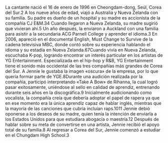 La cantante nació el 16 de enero de 1996 en Cheongdam-dong, Seúl, Corea del Sur.2​ A los nueve años de edad, viajó a Australia 
y Nueva Zelanda con su familia. Su padre es dueño de un hospital y su madre es accionista de la compañía CJ E&M.3​4​ Cuando 
llegaron a Nueva Zelanda, su madre sugirió que vivieran ahí.5​ Un año después, la enviaron a Auckland con una familia para 
asistir a la secundaria ACG Parnell College y aprender el idioma.3​ En 2006, apareció en el documental English, Must Change to 
Survive de la cadena televisiva MBC, donde contó sobre su experiencia hablando el idioma y su estadía en Nueva Zelanda.6​7​
Cuando vivía en Nueva Zelanda, escuchaba K-pop, logrando encontrar un interés particular en los artistas de YG Entertainment. 
Especializada en el hip-hop y R&B, YG Entertainment tiene el sonido más occidental de las tres compañías más grandes de Corea 
del Sur. A Jennie le gustaba la imagen «oscura» de la empresa, por lo que quería formar parte de YGE.8​ Durante una audición 
realizada por la compañía, participó interpretando «Take A Bow» de Rihanna, la cual logró pasar exitosamente, uniéndose al 
sello en calidad de aprendiz, entrenando durante seis años en la discográfica.9​ Inicialmente audicionando como vocalista, la 
compañía creía que debería adoptar el papel de rapera ya que en ese momento era la única aprendiz capaz de hablar inglés, 
mientras que la mayoría de las canciones que cubría incluían raps.10​11​
Jennie debió oponerse a los deseos de su madre, quien tenía la intención de enviarla a los Estados Unidos para que estudiara 
abogacía o maestría.12​ Después de hablar sobre su meta de convertirse en una artista, Jennie recibió el apoyo total de su 
familia.8​ Al regresar a Corea del Sur, Jennie comenzó a estudiar en el Chungdam High School.3​